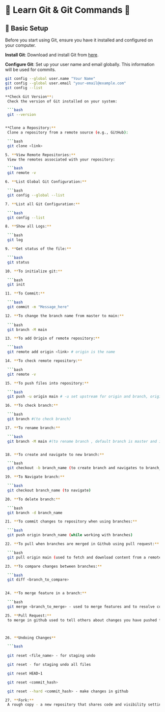 # 🚀 **Learn Git & Git Commands** 🚀

## 🔧 **Basic Setup**

Before you start using Git, ensure you have it installed and configured on your computer.

**Install Git**:
   Download and install Git from [here](https://git-scm.com/).

**Configure Git**:
   Set up your user name and email globally. This information will be used for commits.

   ```bash
   git config --global user.name "Your Name"
   git config --global user.email "your-email@example.com"
   git config --list

**Check Git Version**:
    Check the version of Git installed on your system:

    ```bash
    git --version


**Clone a Repository:**
    Clone a repository from a remote source (e.g., GitHub):

    ```bash
    git clone <link>

5. **View Remote Repositories:**
    View the remotes associated with your repository:

    ```bash
    git remote -v

6. **List Global Git Configuration:**

    ```bash
    git config --global --list

7. **List all Git Configuration:**

    ```bash
    git config --list

8. **Show all Logs:**

    ```bash
    git log

9. **Get status of the file:**

    ```bash
    git status

10. **To initialize git:**

    ```bash
    git init

11. **To Commit:**

    ```bash
    git commit -m "Message_here"

12. **To change the branch name from master to main:**
    
    ```bash
    git branch -M main

13. **To add Origin of remote repository:**

    ```bash
    git remote add origin <link> # origin is the name

14. **To check remote repository:**

    ```bash
    git remote -v

15. **To push files into repository:**

    ```bash
    git push -u origin main # -u set upstream for origin and branch, origin remote repository name , main branch

16. **To check branch:**

    ```bash
    git branch #(to check branch)

17. **To rename branch:**

    ```bash
    git branch -M main #(to rename branch , default branch is master and it is changed to main)


18. **To create and navigate to new branch:**

    ```bash
    git checkout -b branch_name (to create branch and navigates to branch_name)

19. **To Navigate branch:**

    ```bash
    git checkout branch_name (to navigate)

20. **To delete branch:**

    ```bash
    git branch -d branch_name

21. **To commit changes to repository when using branches:**

    ```bash
    git push origin branch_name (while working with branches)

22. **To pull when branches are merged in Github using pull request:**

    ```bash
    git pull origin main (used to fetch and download content from a remote repo and update the local repository to match the content)

23. **To compare changes between branches:**

    ```bash
    git diff <branch_to_compare>

    
24. **To merge feature in a branch:**

    ```bash
    git merge <branch_to_merge> - used to merge features and to resolve conflicts related to features

25. **Pull Request:**
    to merge in github used to tell others about changes you have pushed to remote repository in github - to resolve conflicts related to features



26. **Undoing Changes**

    ```bash
     
    git reset <file_name> - for staging undo

    git reset - for staging undo all files

    git reset HEAD~1

    git reset <commit_hash>

    git reset --hard <commit_hash> - make changes in github

27. **Fork:**
    A rough copy - a new repository that shares code and visibility settings with the original upstream repository 
